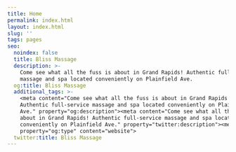 ```yaml
---
title: Home
permalink: index.html
layout: index.html
slug: ''
tags: pages
seo:
  noindex: false
  title: Bliss Massage
  description: >-
    Come see what all the fuss is about in Grand Rapids! Authentic full-service
    massage and spa located conveniently on Plainfield Ave.
  og:title: Bliss Massage
  additional_tags: >-
    <meta content="Come see what all the fuss is about in Grand Rapids!
    Authentic full-service massage and spa located conveniently on Plainfield
    Ave." property="og:description"><meta content="Come see what all the fuss is
    about in Grand Rapids! Authentic full-service massage and spa located
    conveniently on Plainfield Ave." property="twitter:description"><meta
    property="og:type" content="website">
  twitter:title: Bliss Massage
---
```



